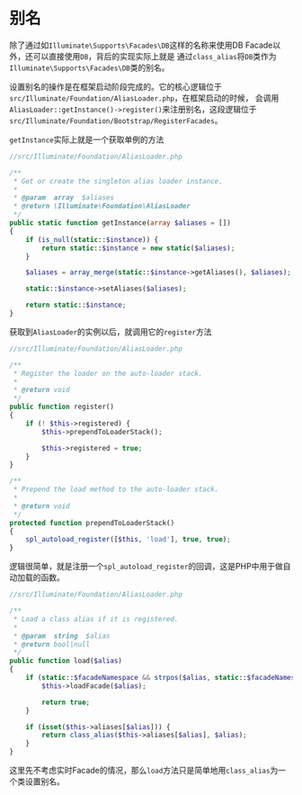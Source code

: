 # 别名

除了通过如`Illuminate\Supports\Facades\DB`这样的名称来使用DB Facade以外，还可以直接使用`DB`，背后的实现实际上就是
通过`class_alias`将`DB`类作为`Illuminate\Supports\Facades\DB`类的别名。

设置别名的操作是在框架启动阶段完成的。它的核心逻辑位于`src/Illuminate/Foundation/AliasLoader.php`，在框架启动的时候，
会调用`AliasLoader::getInstance()->register()`来注册别名，这段逻辑位于`src/Illuminate/Foundation/Bootstrap/RegisterFacades`。

`getInstance`实际上就是一个获取单例的方法

```php
//src/Illuminate/Foundation/AliasLoader.php

/**
 * Get or create the singleton alias loader instance.
 *
 * @param  array  $aliases
 * @return \Illuminate\Foundation\AliasLoader
 */
public static function getInstance(array $aliases = [])
{
    if (is_null(static::$instance)) {
        return static::$instance = new static($aliases);
    }

    $aliases = array_merge(static::$instance->getAliases(), $aliases);

    static::$instance->setAliases($aliases);

    return static::$instance;
}
```

获取到`AliasLoader`的实例以后，就调用它的`register`方法

```php
//src/Illuminate/Foundation/AliasLoader.php

/**
 * Register the loader on the auto-loader stack.
 *
 * @return void
 */
public function register()
{
    if (! $this->registered) {
        $this->prependToLoaderStack();

        $this->registered = true;
    }
}

/**
 * Prepend the load method to the auto-loader stack.
 *
 * @return void
 */
protected function prependToLoaderStack()
{
    spl_autoload_register([$this, 'load'], true, true);
}
```

逻辑很简单，就是注册一个`spl_autoload_register`的回调，这是PHP中用于做自动加载的函数。


```php
//src/Illuminate/Foundation/AliasLoader.php

/**
 * Load a class alias if it is registered.
 *
 * @param  string  $alias
 * @return bool|null
 */
public function load($alias)
{
    if (static::$facadeNamespace && strpos($alias, static::$facadeNamespace) === 0) {
        $this->loadFacade($alias);

        return true;
    }

    if (isset($this->aliases[$alias])) {
        return class_alias($this->aliases[$alias], $alias);
    }
}
```

这里先不考虑实时Facade的情况，那么`load`方法只是简单地用`class_alias`为一个类设置别名。